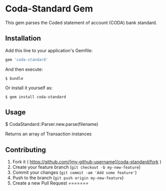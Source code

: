 # Coda-Standard Gem

This gem parses the Coded statement of account (CODA) bank standard.
## Installation

Add this line to your application's Gemfile:

```ruby
gem 'coda-standard'
```

And then execute:

    $ bundle

Or install it yourself as:

    $ gem install coda-standard

## Usage

  $ CodaStandard::Parser.new.parse(filename)

Returns an array of Transaction instances

## Contributing

1. Fork it ( https://github.com/[my-github-username]/coda-standard/fork )
2. Create your feature branch (`git checkout -b my-new-feature`)
3. Commit your changes (`git commit -am 'Add some feature'`)
4. Push to the branch (`git push origin my-new-feature`)
5. Create a new Pull Request
=======

